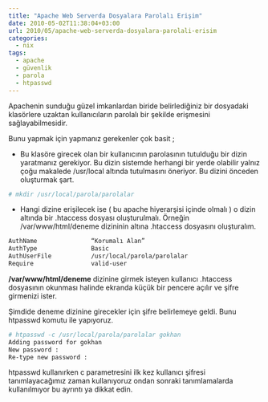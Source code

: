 ```yaml
---
title: "Apache Web Serverda Dosyalara Parolalı Erişim"
date: 2010-05-02T11:38:04+03:00
url: 2010/05/apache-web-serverda-dosyalara-parolali-erisim
categories:
  - nix
tags:
  - apache
  - güvenlik
  - parola
  - htpasswd
---
```

Apachenin sunduğu güzel imkanlardan biride belirlediğiniz bir dosyadaki klasörlere uzaktan kullanıcıların parolalı bir şekilde erişmesini sağlayabilmesidir.

Bunu yapmak için yapmanız gerekenler çok basit ;

* Bu klasöre girecek olan bir kullanıcının parolasının tutulduğu bir dizin yaratmanız gerekiyor. Bu dizin sistemde herhangi bir yerde olabilir yalnız çoğu makalede /usr/local altında tutulmasını öneriyor. Bu dizini önceden oluşturmak şart.

```sh
# mkdir /usr/local/parola/parolalar
```

* Hangi dizine erişilecek ise ( bu apache hiyerarşisi içinde olmalı ) o dizin altında bir .htaccess dosyası oluşturulmalı. Örneğin /var/www/html/deneme dizininin altına .htaccess dosyasını oluşturalım.

```sh
AuthName               “Korumalı Alan”
AuthType               Basic
AuthUserFile           /usr/local/parola/parolalar
Require                valid-user
```

**/var/www/html/deneme** dizinine girmek isteyen kullanıcı .htaccess dosyasının okunması halinde ekranda küçük bir pencere açılır ve şifre girmenizi ister.

Şimdide deneme dizinine girecekler için şifre belirlemeye geldi. Bunu htpasswd komutu ile yapıyoruz.

```sh
# htpasswd -c /usr/local/parola/parolalar gokhan
Adding password for gokhan
New password : 
Re-type new password :
```

htpasswd kullanırken c parametresini ilk kez kullanıcı şifresi tanımlayacağımız zaman kullanıyoruz ondan sonraki tanımlamalarda kullanılmıyor bu ayrıntı ya dikkat edin.
